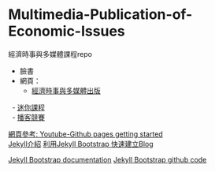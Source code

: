 # Multimedia-Publication-of-Economic-Issues
經濟時事與多媒體課程repo  

- 臉書  
- 網頁：  
    - [經濟時事與多媒體出版](https://github.com/tpemartin/Multimedia-Publication-of-Economic-Issues/)
    
    - [迷你課程](https://github.com/ntpuecon/minicourses)  
  
    - [播客競賽](https://ntpuecon.github.io/podcastcompetition/)  



[網頁參考: Youtube-Github pages getting started](https://youtu.be/RaKX4A5EiQo?t=10m10s)  
[Jekyll介紹](https://wcc723.github.io/jekyll/2014/01/04/what-is-jekyll/)
[利用Jekyll Bootstrap 快速建立Blog](https://wcc723.github.io/jekyll/2014/01/12/jekyll-bootstrap/)  

[Jekyll Bootstrap documentation](https://github.com/plusjade/jekyllbootstrap.com)
[Jekyll Bootstrap github code](https://github.com/plusjade/jekyll-bootstrap)

